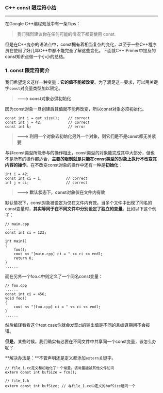 ### C++ const 限定符小结 ###
--------------------------
在Google C++编程规范中有一条Tips：

> 我们强烈建议你在任何可能的情况下都要使用 const.

但是在C++庞杂的语法点中，const拥有着相当复杂的变化，以至于一些C++程序员在使用了好几年C++中都不能完全了解这些变化。下面就C++ Primer中提及的const知识点做一个小小的总结。


### 1. const 限定符简介 ###
我们希望定义这样一种变量：**它的值不能被改变**。为了满足这一要求，可以用关键字`const`对变量类型加以限定。

> **---> const对象必须初始化**

因为const对象一旦创建后其值就不能再改变，所以const对象必须初始化。

	const int i = get_size();	 // correct
	const int j = 42;			 // correct
	const int k;				 // error
	
> **---> 利用一个对象去初始化另外一个对象，则它们是不是const都无关紧要**

与非const类型所能参与的操作相比，const类型的对象能完成其中大部分，但也不是所有的操作都适合，**主要的限制就是只能在const类型的对象上执行不改变其内容的操作**。在不改变const对象的操作中还有一种是**初始化**：

	int i = 42;
	const int ci = i;			// correct
	int j = ci;					// correct
	
> **---> 默认状态下，const对象仅在文件内有效**

默认情况下，const对象被设定为仅在文件内有效。当多个文件中出现了同名的const变量时，**其实等同于在不同文件中分别设定了独立的变量**。比如以下这个例子：

	// main.cpp
	......
	const int ci = 123;
	
	int main()
	{
		foo();
		cout << "[main.cpp] ci = " << ci << endl;
		return 0;
	}
	......

而在另外一个foo.c中则定义了一个同名const变量：
	
	// foo.cpp
	......
	const int ci = 456;
	void foo()
	{
		cout << "[foo.cpp] ci = " << ci << endl;
	}
	......
然后编译看看这个test case你就会发现ci的输出值是不同的且编译期间不会报错。

**但是**，某些时候，我们确实有必要在不同文件中共享同一个const变量，该怎么办呢？

**解决办法是：**不管声明还是定义都添加`extern`关键字。

	// file_1.cc定义和初始化了一个常量，该常量能被其他文件访问
	extern const int bufSize = fcn();
	
	// file_1.h
	extern const int bufSize; // 与file_1.cc中定义的bufSize是同一个

